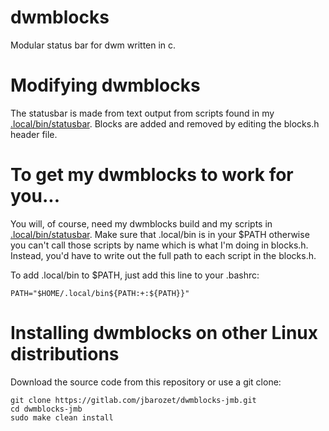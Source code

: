 # dwmblocks
Modular status bar for dwm written in c.

# Modifying dwmblocks
The statusbar is made from text output from scripts found in my [.local/bin/statusbar](https://github.com/jbarozet/dotfiles/tree/master/.local/bin).  Blocks are added and removed by editing the blocks.h header file.

# To get my dwmblocks to work for you...
You will, of course, need my dwmblocks build and my scripts in [.local/bin/statusbar](https://github.com/jbarozet/dotfiles/tree/master/.local/bin).  Make sure that .local/bin is in your $PATH otherwise you can't call those scripts by name which is what I'm doing in blocks.h.  Instead, you'd have to write out the full path to each script in the blocks.h.

To add .local/bin to $PATH, just add this line to your .bashrc:

	PATH="$HOME/.local/bin${PATH:+:${PATH}}"


# Installing dwmblocks on other Linux distributions

Download the source code from this repository or use a git clone:

	git clone https://gitlab.com/jbarozet/dwmblocks-jmb.git
	cd dwmblocks-jmb
    sudo make clean install
	


